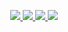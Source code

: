 <p align="center">
<a href="https://adamgate.github.io" target="_blank">
    <img src="https://img.shields.io/badge/Website-adamgate.github.io-blue?style=for-the-badge">
</a>  
<a href="https://adamgate.github.io/assets/resume.pdf" target="_blank">
    <img src="https://img.shields.io/badge/Resume-PDF-yellow?style=for-the-badge">
</a>  
<a href="https://www.linkedin.com/in/adam-applegate/" target="_blank">
    <img src="https://img.shields.io/badge/-Linkedin-blue?style=for-the-badge&logo=linkedin">
</a>
<a href="mailto:applegateadaml@gmail.com" target="_blank">
    <img src="https://img.shields.io/badge/-Email-yellow?style=for-the-badge&logo=gmail">
</a>

<br/> 
